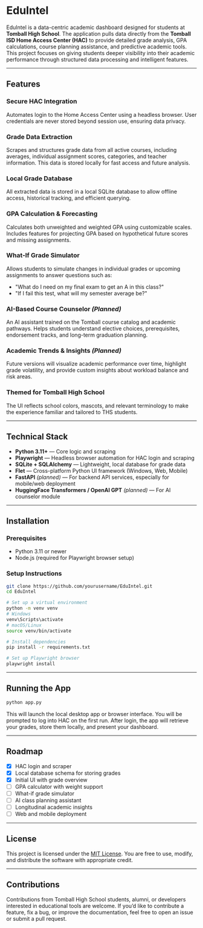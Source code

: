 
# EduIntel

EduIntel is a data-centric academic dashboard designed for students at **Tomball High School**. The application pulls data directly from the **Tomball ISD Home Access Center (HAC)** to provide detailed grade analysis, GPA calculations, course planning assistance, and predictive academic tools. This project focuses on giving students deeper visibility into their academic performance through structured data processing and intelligent features.

---

## Features

### Secure HAC Integration
Automates login to the Home Access Center using a headless browser. User credentials are never stored beyond session use, ensuring data privacy.

### Grade Data Extraction
Scrapes and structures grade data from all active courses, including averages, individual assignment scores, categories, and teacher information. This data is stored locally for fast access and future analysis.

### Local Grade Database
All extracted data is stored in a local SQLite database to allow offline access, historical tracking, and efficient querying.

### GPA Calculation & Forecasting
Calculates both unweighted and weighted GPA using customizable scales. Includes features for projecting GPA based on hypothetical future scores and missing assignments.

### What-If Grade Simulator
Allows students to simulate changes in individual grades or upcoming assignments to answer questions such as:
- "What do I need on my final exam to get an A in this class?"
- "If I fail this test, what will my semester average be?"

### AI-Based Course Counselor *(Planned)*
An AI assistant trained on the Tomball course catalog and academic pathways. Helps students understand elective choices, prerequisites, endorsement tracks, and long-term graduation planning.

### Academic Trends & Insights *(Planned)*
Future versions will visualize academic performance over time, highlight grade volatility, and provide custom insights about workload balance and risk areas.

### Themed for Tomball High School
The UI reflects school colors, mascots, and relevant terminology to make the experience familiar and tailored to THS students.

---

## Technical Stack

- **Python 3.11+** — Core logic and scraping
- **Playwright** — Headless browser automation for HAC login and scraping
- **SQLite + SQLAlchemy** — Lightweight, local database for grade data
- **Flet** — Cross-platform Python UI framework (Windows, Web, Mobile)
- **FastAPI** *(planned)* — For backend API services, especially for mobile/web deployment
- **HuggingFace Transformers / OpenAI GPT** *(planned)* — For AI counselor module

---

## Installation

### Prerequisites
- Python 3.11 or newer
- Node.js (required for Playwright browser setup)

### Setup Instructions

```bash
git clone https://github.com/yourusername/EduIntel.git
cd EduIntel

# Set up a virtual environment
python -m venv venv
# Windows
venv\Scripts\activate
# macOS/Linux
source venv/bin/activate

# Install dependencies
pip install -r requirements.txt

# Set up Playwright browser
playwright install
```

---

## Running the App

```bash
python app.py
```

This will launch the local desktop app or browser interface. You will be prompted to log into HAC on the first run. After login, the app will retrieve your grades, store them locally, and present your dashboard.

---

## Roadmap

- [x] HAC login and scraper
- [x] Local database schema for storing grades
- [x] Initial UI with grade overview
- [ ] GPA calculator with weight support
- [ ] What-if grade simulator
- [ ] AI class planning assistant
- [ ] Longitudinal academic insights
- [ ] Web and mobile deployment

---

## License

This project is licensed under the [MIT License](./LICENSE). You are free to use, modify, and distribute the software with appropriate credit.

---

## Contributions

Contributions from Tomball High School students, alumni, or developers interested in educational tools are welcome. If you’d like to contribute a feature, fix a bug, or improve the documentation, feel free to open an issue or submit a pull request.
